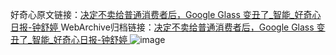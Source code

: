 好奇心原文链接：[决定不卖给普通消费者后，Google Glass 变丑了_智能_好奇心日报-钟舒婷 ](https://www.qdaily.com/articles/12457.html)
WebArchive归档链接：[决定不卖给普通消费者后，Google Glass 变丑了_智能_好奇心日报-钟舒婷 ](http://web.archive.org/web/20160803061655/http://www.qdaily.com/articles/12457.html)
![image](http://ww3.sinaimg.cn/large/007d5XDply1g3x2pv3j52j30u02r94qp)